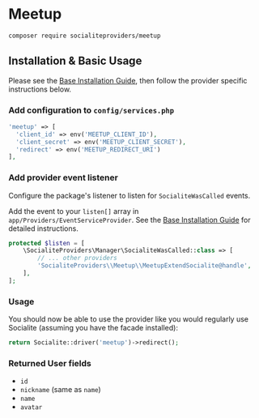 # Meetup

```bash
composer require socialiteproviders/meetup
```

## Installation & Basic Usage

Please see the [Base Installation Guide](https://socialiteproviders.com/usage/), then follow the provider specific instructions below.

### Add configuration to `config/services.php`

```php
'meetup' => [    
  'client_id' => env('MEETUP_CLIENT_ID'),  
  'client_secret' => env('MEETUP_CLIENT_SECRET'),  
  'redirect' => env('MEETUP_REDIRECT_URI') 
],
```

### Add provider event listener

Configure the package's listener to listen for `SocialiteWasCalled` events.

Add the event to your `listen[]` array in `app/Providers/EventServiceProvider`. See the [Base Installation Guide](https://socialiteproviders.com/usage/) for detailed instructions.

```php
protected $listen = [
    \SocialiteProviders\Manager\SocialiteWasCalled::class => [
        // ... other providers
        'SocialiteProviders\\Meetup\\MeetupExtendSocialite@handle',
    ],
];
```

### Usage

You should now be able to use the provider like you would regularly use Socialite (assuming you have the facade installed):

```php
return Socialite::driver('meetup')->redirect();
```

### Returned User fields

- ``id``
- ``nickname`` (same as ``name``)
- ``name``
- ``avatar``
